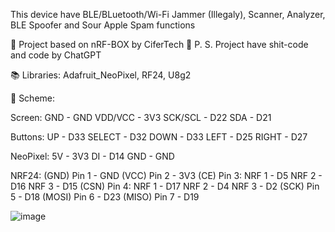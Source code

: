 This device have BLE/BLuetooth/Wi-Fi Jammer (Illegaly), Scanner, Analyzer, BLE Spoofer and Sour Apple Spam functions

👀 Project based on nRF-BOX by CiferTech
💩 P. S. Project have shit-code and code by ChatGPT

📚 Libraries:
Adafruit_NeoPixel, RF24, U8g2

🧮 Scheme:

Screen:
GND - GND
VDD/VCC - 3V3
SCK/SCL - D22
SDA - D21

Buttons:
UP - D33
SELECT - D32
DOWN - D33
LEFT - D25
RIGHT - D27

NeoPixel:
5V - 3V3
DI - D14
GND - GND

NRF24:
(GND) Pin 1 - GND
(VCC) Pin 2 - 3V3
(CE) Pin 3: 
  NRF 1 - D5
  NRF 2 - D16
  NRF 3 - D15
(CSN) Pin 4:
  NRF 1 - D17
  NRF 2 - D4
  NRF 3 - D2
(SCK) Pin 5 - D18
(MOSI) Pin 6 - D23
(MISO) Pin 7 - D19

![image](https://github.com/user-attachments/assets/4ef8b1a8-04a9-4a68-97be-123fc6c1847e)
